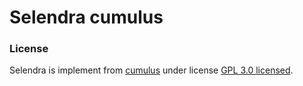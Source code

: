 # Selendra cumulus

### License

Selendra is implement from [cumulus](https://github.com/paritytech/cumulus.git) under license [GPL 3.0 licensed](LICENSE-GPL3).